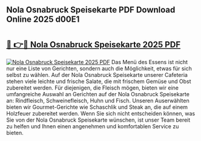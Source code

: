 ## Nola Osnabruck Speisekarte PDF Download Online 2025 d00E1

# <h2><a href="http://gcd0pud.nevu.top/?p=Nola+Osnabruck+Speisekarte">🔗 👉🔴 Nola Osnabruck Speisekarte 2025 PDF</a></h2>

[![Nola Osnabruck Speisekarte 2025 PDF](https://i.imgur.com/dBaPXMq.png)](http://gcd0pud.nevu.top/?p=Nola+Osnabruck+Speisekarte)
Das Menü des Essens ist nicht nur eine Liste von Gerichten, sondern auch die Möglichkeit, etwas für sich selbst zu wählen. Auf der Nola Osnabruck Speisekarte unserer Cafeteria stehen viele leichte und frische Salate, die mit frischem Gemüse und Obst zubereitet werden. Für diejenigen, die Fleisch mögen, bieten wir eine umfangreiche Auswahl an Gerichten auf der Nola Osnabruck Speisekarte an: Rindfleisch, Schweinefleisch, Huhn und Fisch. Unseren Auserwählten bieten wir Gourmet-Gerichte wie Schaschlik und Steak an, die auf einem Holzfeuer zubereitet werden. Wenn Sie sich nicht entscheiden können, was Sie von der Nola Osnabruck Speisekarte wünschen, ist unser Team bereit zu helfen und Ihnen einen angenehmen und komfortablen Service zu bieten.
